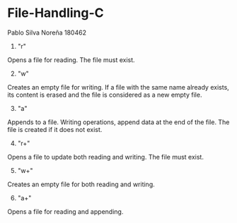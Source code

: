 # File-Handling-C
Pablo Silva Noreña 180462
    
1. "r"

Opens a file for reading. The file must exist.

2. "w"

Creates an empty file for writing. If a file with the same name already exists, its content is erased and the file is considered as a new empty file.

3. "a"

Appends to a file. Writing operations, append data at the end of the file. The file is created if it does not exist.

4. "r+"

Opens a file to update both reading and writing. The file must exist.

5. "w+"

Creates an empty file for both reading and writing.

6. "a+"

Opens a file for reading and appending.
